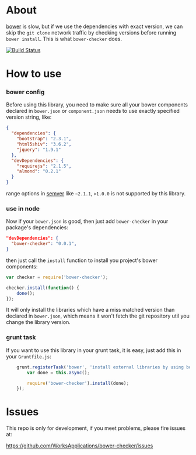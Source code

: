 About
=======

[bower](http://bower.io/) is slow, but if we use the dependencies with exact version,
we can skip the `git clone` network traffic by checking versions before running `bower install`.
This is what `bower-checker` does.

[![Build Status](https://travis-ci.org/WorksApplications/bower-checker.png)](https://travis-ci.org/WorksApplications/bower-checker)

How to use
=======

### bower config

Before using this library, you need to make sure all your bower components declared in `bower.json` or `component.json` needs to use exactly specified version string, like:

```json
{
  "dependencies": {
    "bootstrap": "2.3.1",
    "html5shiv": "3.6.2",
    "jquery": "1.9.1"
  },
  "devDependencies": {
    "requirejs": "2.1.5",
    "almond": "0.2.1"
  }
}
```

range options in [semver](https://github.com/isaacs/node-semver) like `~2.1.1`, `>1.0.0` is not supported by this library.

### use in node
Now if your `bower.json` is good, then just add `bower-checker` in your package's dependencies:

```json
"devDependencies": {
  "bower-checker": "0.0.1",
}
```

then just call the `install` function to install you project's bower components:

```javascript
var checker = require('bower-checker');

checker.install(function() {
    done();
});
```

It will only install the libraries which have a miss matched version than declared in `bower.json`, which means it won't fetch the git repository util you change the library version.

### grunt task
If you want to use this library in your grunt task, it is easy, just add this in your `Gruntfile.js`:

```javascript
    grunt.registerTask('bower', 'install external libraries by using bower', function() {
        var done = this.async();

        require('bower-checker').install(done);
    });
```

Issues
=======
This repo is only for development, if you meet problems, please fire issues at:

https://github.com/WorksApplications/bower-checker/issues
